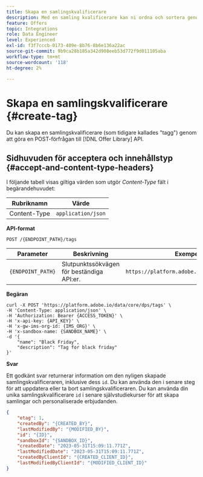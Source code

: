 ```yaml
---
title: Skapa en samlingskvalificerare
description: Med en samling kvalificerare kan ni ordna och sortera genom era erbjudanden på ett bättre sätt.
feature: Offers
topic: Integrations
role: Data Engineer
level: Experienced
exl-id: f3f7cccb-0173-409e-8b76-8b6e136a22ac
source-git-commit: 9b9ca28b185a342d908eeb53d772f9d011105aba
workflow-type: tm+mt
source-wordcount: '118'
ht-degree: 2%

---
```


# Skapa en samlingskvalificerare {#create-tag}

Du kan skapa en samlingskvalificerare (som tidigare kallades &quot;tagg&quot;) genom att göra en POST-förfrågan till [!DNL Offer Library] API.

## Sidhuvuden för acceptera och innehållstyp {#accept-and-content-type-headers}

I följande tabell visas giltiga värden som utgör *Content-Type* fält i begärandehuvudet:

| Rubriknamn | Värde |
| ----------- | ----- |
| Content-Type | `application/json` |

**API-format**

```http
POST /{ENDPOINT_PATH}/tags
```

| Parameter | Beskrivning | Exempel |
| --------- | ----------- | ------- |
| `{ENDPOINT_PATH}` | Slutpunktssökvägen för beständiga API:er. | `https://platform.adobe.io/data/core/dps/` |

**Begäran**

```shell
curl -X POST 'https://platform.adobe.io/data/core/dps/tags' \
-H 'Content-Type: application/json' \
-H 'Authorization: Bearer {ACCESS_TOKEN}' \
-H 'x-api-key: {API_KEY}' \
-H 'x-gw-ims-org-id: {IMS_ORG}' \
-H 'x-sandbox-name: {SANDBOX_NAME}' \
-d '{        
    "name": "Black Friday",
    "description": "Tag for black friday"
}'
```

**Svar**

Ett godkänt svar returnerar information om den nyligen skapade samlingskvalificeraren, inklusive dess `id`. Du kan använda den i senare steg för att uppdatera eller ta bort samlingskvalificeraren. Du kan använda din unika samlingskvalificerare `id` i senare självstudiekurser för att skapa samlingar och personaliserade erbjudanden.

```json
{
    "etag": 1,
    "createdBy": "{CREATED_BY}",
    "lastModifiedBy": "{MODIFIED_BY}",
    "id": "{ID}",
    "sandboxId": "{SANDBOX_ID}",
    "createdDate": "2023-05-31T15:09:11.771Z",
    "lastModifiedDate": "2023-05-31T15:09:11.771Z",
    "createdByClientId": "{CREATED_CLIENT_ID}",
    "lastModifiedByClientId": "{MODIFIED_CLIENT_ID}"
}
```
